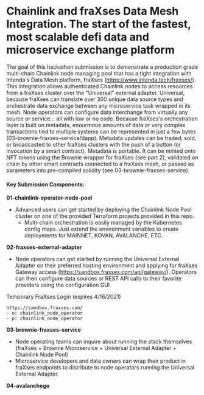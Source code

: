 # Chainlink and fraXses Data Mesh Integration. The start of the fastest, most scalable defi data and microservice exchange platform

The goal of this hackathon submission is to demonstrate a production grade multi-chain Chainlink node managing pool that has a tight integration with Intenda's Data Mesh platform, fraXses (https://www.intenda.tech/fraxses/). This integration allows authenticated Chainlink nodes to access resources from a fraXses cluster over the "Universal" external adapter. Universal, because fraXses can translate over 300 unique data source types and orchestrate data exchange between any microservice task wrapped in its mesh. Node operators can configure data interchange from virtually any source or service... all with low or no code. Because fraXses's orchestration layer is built on metadata, enourmous amounts of data or very complex transactions tied to multiple systems can be represented in just a few bytes (03-brownie-fraxses-service/dapp). Metadata updates can be traded, sold, or broadcasted to other fraXses clusters with the push of a button (or invocation by a smart contract). Metadata is portable. It can be minted onto NFT tokens using the Brownie wrapper for fraXses (see part 2), validated on chain by other smart contracts connected to a fraXses mesh, or passed as parameters into pre-compiled solidity (see 03-brownie-fraxses-service).


#### Key Submission Components:
<strong>01-chainlink-operator-node-pool</strong>
- Advanced users can get started by deploying the Chainlink Node Pool cluster on one of the provided Terraform projects provided in this repo.  
  - Multi-chain orchestration is easily managed by the Kubernetes config maps. Just extend the environment variables to create deployments for MAINNET, KOVAN, AVALANCHE, ETC.

<strong>02-fraxses-external-adapter</strong>
- Node operators can get started by running the Universal External Adapter on their preferred hosting environment and applying for fraXses Gateway access (https://sandbox.fraxses.com/api/gateway/). Operators can then configure data sources or REST API calls to their favorite providers using the configuration GUI

Temporary FraXses Login (expires 4/16/2021)

```
https://sandbox.fraxses.com/
- u: chainlink_node_operator
- p: chainlink_node_operator
```

<strong>03-brownie-fraxses-service</strong>
- Node operating teams can inquire about running the stack themselves (fraXses + Brownie Microservice + Universal External Adapter + Chainlink Node Pool)
- Microservice developers and data owners can wrap their product in fraXses endpoints to distribute to node operators running the Universal External Adapter.

<strong>04-avalanchego</strong>

